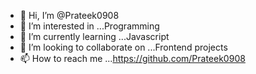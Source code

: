 - 👋 Hi, I’m @Prateek0908
- 👀 I’m interested in ...Programming
- 🌱 I’m currently learning ...Javascript
- 💞️ I’m looking to collaborate on ...Frontend projects
- 📫 How to reach me ...https://github.com/Prateek0908

<!---
Prateek0908/Prateek0908 is a ✨ special ✨ repository because its `README.md` (this file) appears on your GitHub profile.
You can click the Preview link to take a look at your changes.
--->
